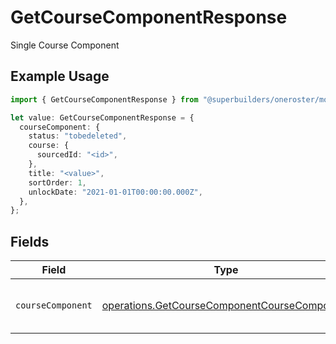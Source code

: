 # GetCourseComponentResponse

Single Course Component

## Example Usage

```typescript
import { GetCourseComponentResponse } from "@superbuilders/oneroster/models/operations";

let value: GetCourseComponentResponse = {
  courseComponent: {
    status: "tobedeleted",
    course: {
      sourcedId: "<id>",
    },
    title: "<value>",
    sortOrder: 1,
    unlockDate: "2021-01-01T00:00:00.000Z",
  },
};
```

## Fields

| Field                                                                                                        | Type                                                                                                         | Required                                                                                                     | Description                                                                                                  |
| ------------------------------------------------------------------------------------------------------------ | ------------------------------------------------------------------------------------------------------------ | ------------------------------------------------------------------------------------------------------------ | ------------------------------------------------------------------------------------------------------------ |
| `courseComponent`                                                                                            | [operations.GetCourseComponentCourseComponent](../../models/operations/getcoursecomponentcoursecomponent.md) | :heavy_check_mark:                                                                                           | Represents a component of a course.                                                                          |